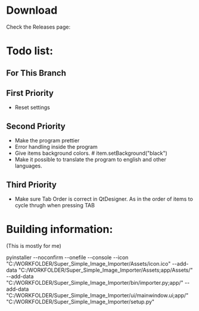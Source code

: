 # Download

Check the Releases page: 

# Todo list: 

## For This Branch


## First Priority
-  Reset settings

## Second Priority

- Make the program prettier
- Error handling inside the program
- Give items background colors. # item.setBackground("black")
- Make it possible to translate the program to english and other languages.

## Third Priority

- Make sure Tab Order is correct in QtDesigner. As in the order of items to cycle thrugh when pressing TAB


# Building information:
(This is mostly for me)

pyinstaller 
--noconfirm 
--onefile 
--console 
--icon "C:/WORKFOLDER/Super_Simple_Image_Importer/Assets/icon.ico" 
--add-data "C:/WORKFOLDER/Super_Simple_Image_Importer/Assets;app/Assets/" 
--add-data "C:/WORKFOLDER/Super_Simple_Image_Importer/bin/importer.py;app/" 
--add-data "C:/WORKFOLDER/Super_Simple_Image_Importer/ui/mainwindow.ui;app/"  "C:/WORKFOLDER/Super_Simple_Image_Importer/setup.py"
